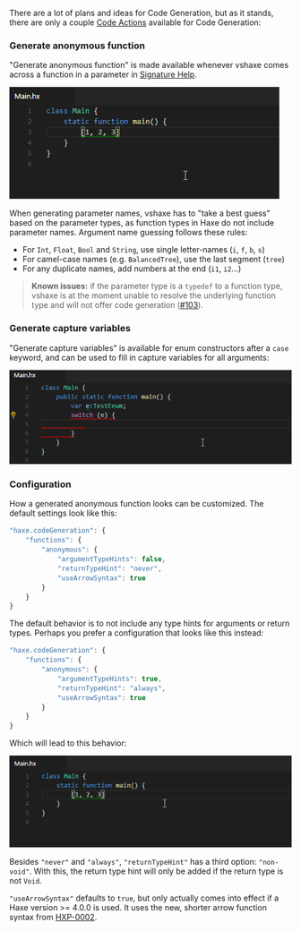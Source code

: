 There are a lot of plans and ideas for Code Generation, but as it stands, there are only a couple [Code Actions](/vshaxe/vshaxe/wiki/Code-Actions) available for Code Generation:

### Generate anonymous function

"Generate anonymous function" is made available whenever vshaxe comes across a function in a parameter in [Signature Help](/vshaxe/vshaxe/wiki/Signature-Help).

![](images/code-generation/anon-function.gif)

When generating parameter names, vshaxe has to "take a best guess" based on the parameter types, as function types in Haxe do not include parameter names. Argument name guessing follows these rules:

- For `Int`, `Float`, `Bool` and `String`, use single letter-names (`i`, `f`, `b`, `s`)
- For camel-case names (e.g. `BalancedTree`), use the last segment (`tree`)
- For any duplicate names, add numbers at the end (`i1`, `i2`...) 

>**Known issues:** if the parameter type is a `typedef` to a function type, vshaxe is at the moment unable to resolve the underlying function type and will not offer code generation ([#103](https://github.com/vshaxe/vshaxe/issues/103)).

### Generate capture variables

"Generate capture variables" is available for enum constructors after a `case` keyword, and can be used to fill in capture variables for all arguments:

![](images/code-generation/capture-variables.gif)

### Configuration

How a generated anonymous function looks can be customized. The default settings look like this:

```js
"haxe.codeGeneration": {
    "functions": {
        "anonymous": {
            "argumentTypeHints": false,
            "returnTypeHint": "never",
            "useArrowSyntax": true
        }
    }
}
```

The default behavior is to not include any type hints for arguments or return types. Perhaps you prefer a configuration that looks like this instead:

```js
"haxe.codeGeneration": {
    "functions": {
        "anonymous": {
            "argumentTypeHints": true,
            "returnTypeHint": "always",
            "useArrowSyntax": true
        }
    }
}
```

Which will lead to this behavior:

![](images/code-generation/anon-function-with-types.gif)

Besides `"never"` and `"always"`, `"returnTypeHint"` has a third option: `"non-void"`. With this, the return type hint will only be added if the return type is not `Void`.

`"useArrowSyntax"` defaults to `true`, but only actually comes into effect if a Haxe version >= 4.0.0 is used. It uses the new, shorter arrow function syntax from [HXP-0002](https://github.com/HaxeFoundation/haxe-evolution/blob/master/proposals/0002-arrow-functions.md).